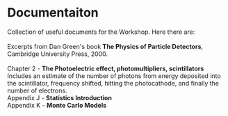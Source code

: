 # Documentaiton
Collection of useful documents for the Workshop.  Here there are:<br>
<br>
Excerpts from Dan Green's book **The Physics of Particle Detectors**, Cambridge University Press, 2000.<br>
<br>
Chapter 2 - **The Photoelectric effect, photomultipliers, scintillators**<br>
Includes an estimate of the number of photons from energy deposited into the scintillator, frequency shifted, 
hitting the photocathode, and finally the number of electrons.<br>
Appendix J - **Statistics Introduction**<br>
Appendix K - **Monte Carlo Models**<br>
